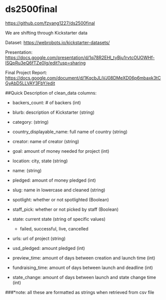 # ds2500final
https://github.com/fzyang1227/ds2500final

We are shifting through Kickstarter data


Dataset:
https://webrobots.io/kickstarter-datasets/

Presentation:
https://docs.google.com/presentation/d/1q78R2EHl_tyBju1rvtcOUOWHf-lSQpRu3eQ6fTZe0Ig/edit?usp=sharing

Final Project Report:
https://docs.google.com/document/d/1KqcbJLiVJ08DMeXD06p6mbaxk3tCGyAbD5LLVAY3FbY/edit

##Quick Description of clean_data columns:
- backers_count: # of backers (int)
- blurb: description of Kickstarter (string)
- category: (string)
- country_displayable_name: full name of country (string)
- creator: name of creator (string)
- goal: amount of money needed for project (int)
- location: city, state (string)
- name: (string)
- pledged: amount of money pledged (int)
- slug: name in lowercase and cleaned (string)
- spotlight: whether or not spotlighted (Boolean)
- staff_pick: whether or not picked by staff (Boolean)
- state: current state (string of specific values)
  - failed, successful, live, cancelled
    
- urls: url of project (string)
- usd_pledged: amount pledged (int)
- preview_time: amount of days between creation and launch time (int)
- fundraising_time: amount of days between launch and deadline (int)
- state_change: amount of days between launch and state change time (int)
  
###*note: all these are formatted as strings when retrieved from csv file
